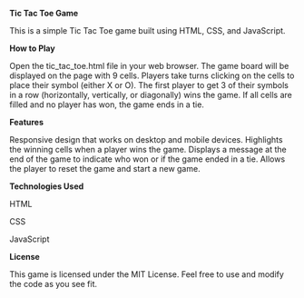 <b>Tic Tac Toe Game</b>

This is a simple Tic Tac Toe game built using HTML, CSS, and JavaScript.


<b>How to Play</b>

Open the tic_tac_toe.html file in your web browser.
The game board will be displayed on the page with 9 cells.
Players take turns clicking on the cells to place their symbol (either X or O).
The first player to get 3 of their symbols in a row (horizontally, vertically, or diagonally) wins the game.
If all cells are filled and no player has won, the game ends in a tie.


<b>Features</b>

Responsive design that works on desktop and mobile devices.
Highlights the winning cells when a player wins the game.
Displays a message at the end of the game to indicate who won or if the game ended in a tie.
Allows the player to reset the game and start a new game.


<b>Technologies Used</b>

HTML

CSS

JavaScript


<b>License</b>

This game is licensed under the MIT License. Feel free to use and modify the code as you see fit.
